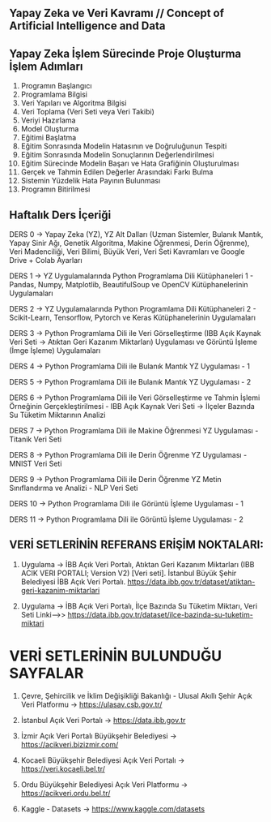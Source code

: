 ## Yapay Zeka ve Veri Kavramı // Concept of Artificial Intelligence and Data

## Yapay Zeka İşlem Sürecinde Proje Oluşturma İşlem Adımları

1. Programın Başlangıcı 
2. Programlama Bilgisi
3. Veri Yapıları ve Algoritma Bilgisi
4. Veri Toplama (Veri Seti veya Veri Takibi)
5. Veriyi Hazırlama
6. Model Oluşturma
7. Eğitimi Başlatma
8. Eğitim Sonrasında Modelin Hatasının ve Doğruluğunun Tespiti 
9. Eğitim Sonrasında Modelin Sonuçlarının Değerlendirilmesi
10. Eğitim Sürecinde Modelin Başarı ve Hata Grafiğinin Oluşturulması
11. Gerçek ve Tahmin Edilen Değerler Arasındaki Farkı Bulma
12. Sistemin Yüzdelik Hata Payının Bulunması
13. Programın Bitirilmesi

## Haftalık Ders İçeriği

DERS 0 -> Yapay Zeka (YZ), YZ Alt Dalları (Uzman Sistemler, Bulanık Mantık, Yapay Sinir Ağı, Genetik Algoritma, Makine Öğrenmesi, Derin Öğrenme), Veri Madenciliği, Veri Bilimi, Büyük Veri, Veri Seti Kavramları ve Google Drive + Colab Ayarları 

DERS 1 -> YZ Uygulamalarında Python Programlama Dili Kütüphaneleri 1 - Pandas, Numpy, Matplotlib, BeautifulSoup ve OpenCV Kütüphanelerinin Uygulamaları

DERS 2 -> YZ Uygulamalarında Python Programlama Dili Kütüphaneleri 2 - Scikit-Learn, Tensorflow, Pytorch ve Keras Kütüphanelerinin Uygulamaları

DERS 3 -> Python Programlama Dili ile Veri Görselleştirme (IBB Açık Kaynak Veri Seti -> Atıktan Geri Kazanım Miktarları) Uygulaması ve Görüntü İşleme (İmge İşleme) Uygulamaları

DERS 4 -> Python Programlama Dili ile Bulanık Mantık YZ Uygulaması - 1

DERS 5 -> Python Programlama Dili ile Bulanık Mantık YZ Uygulaması - 2

DERS 6 -> Python Programlama Dili ile Veri Görselleştirme ve Tahmin İşlemi Örneğinin Gerçekleştirilmesi - IBB Açık Kaynak Veri Seti -> İlçeler Bazında Su Tüketim Miktarının Analizi

DERS 7 -> Python Programlama Dili ile Makine Öğrenmesi YZ Uygulaması - Titanik Veri Seti

DERS 8 -> Python Programlama Dili ile Derin Öğrenme YZ Uygulaması - MNIST Veri Seti

DERS 9 -> Python Programlama Dili ile Derin Öğrenme YZ Metin Sınıflandırma ve Analizi - NLP Veri Seti

DERS 10 -> Python Programlama Dili ile Görüntü İşleme Uygulaması - 1 

DERS 11 -> Python Programlama Dili ile Görüntü İşleme Uygulaması - 2 

## VERİ SETLERİNİN REFERANS ERİŞİM NOKTALARI:

1. Uygulama -> İBB Açık Veri Portalı, Atıktan Geri Kazanım Miktarları (IBB ACIK VERI PORTALI; Version V2) [Veri seti]. İstanbul Büyük Şehir Belediyesi İBB Açık Veri Portalı. https://data.ibb.gov.tr/dataset/atiktan-geri-kazanim-miktarlari 

2. Uygulama -> İBB Açık Veri Portalı, İlçe Bazında Su Tüketim Miktarı, Veri Seti Linki-->> https://data.ibb.gov.tr/dataset/ilce-bazinda-su-tuketim-miktari

# VERİ SETLERİNİN BULUNDUĞU SAYFALAR 

1. Çevre, Şehircilik ve İklim Değişikliği Bakanlığı - Ulusal Akıllı Şehir Açık Veri Platformu -> https://ulasav.csb.gov.tr/
   
2. İstanbul Açık Veri Portalı -> https://data.ibb.gov.tr

3. İzmir Açık Veri Portalı Büyükşehir Belediyesi -> https://acikveri.bizizmir.com/

4. Kocaeli Büyükşehir Belediyesi Açık Veri Portalı -> https://veri.kocaeli.bel.tr/

5. Ordu Büyükşehir Belediyesi Açık Veri Platformu -> https://acikveri.ordu.bel.tr/

6. Kaggle - Datasets -> https://www.kaggle.com/datasets 
